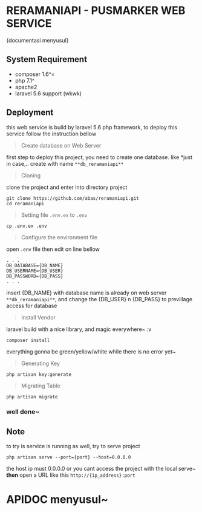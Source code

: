 # RERAMANIAPI - PUSMARKER WEB SERVICE
{documentasi menyusul}

## System Requirement
- composer 1.6^=
- php 7.1^
- apache2
- laravel 5.6 support (wkwk)

## Deployment
this web service is build by laravel 5.6 php framework, to deploy this service follow the instruction bellow

> Create database on Web Server

first step to deploy this project, you need to create one database. like *just in case,.. create with name
`**db_reramaniapi**`

> Cloning

clone the project and enter into directory project
```
git clone https://github.com/abas/reramaniapi.git
cd reramaniapi
```

> Setting file `.env.ex` to `.env`


```
cp .env.ex .env
```

> Configure the environment file

open `.env` file then edit on line bellow
```
. . .
DB_DATABASE={DB_NAME}
DB_USERNAME={DB_USER}
DB_PASSWORD={DB_PASS}
. . .
```
insert {DB_NAME} with database name is already on web server `**db_reramaniapi**`, and change the {DB_USER} n {DB_PASS} to previllage access for database

> Install Vendor

laravel build with a nice library, and magic everywhere~ :v 
```
composer install
```

everything gonna be green/yellow/white while there is no error yet~

> Generating Key

```
php artisan key:generate
```

> Migrating Table

```
php artisan migrate
```

### well done~

## Note
to try is service is running as well, try to serve project
```
php artisan serve --port={port} --host=0.0.0.0
```
the host ip must 0.0.0.0 or you cant access the project with the local serve~
**then** open a URL like this `http://{ip_address}:port`

# APIDOC menyusul~